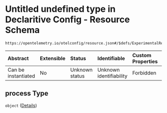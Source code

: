# Untitled undefined type in Declaritive Config - Resource Schema

```txt
https://opentelemetry.io/otelconfig/resource.json#/$defs/ExperimentalResourceDetector/properties/process
```



| Abstract            | Extensible | Status         | Identifiable            | Custom Properties | Additional Properties | Access Restrictions | Defined In                                                        |
| :------------------ | :--------- | :------------- | :---------------------- | :---------------- | :-------------------- | :------------------ | :---------------------------------------------------------------- |
| Can be instantiated | No         | Unknown status | Unknown identifiability | Forbidden         | Forbidden             | none                | [resource.json\*](../schema/resource.json "open original schema") |

## process Type

`object` ([Details](resource-defs-experimentalresourcedetector-properties-process.md))
